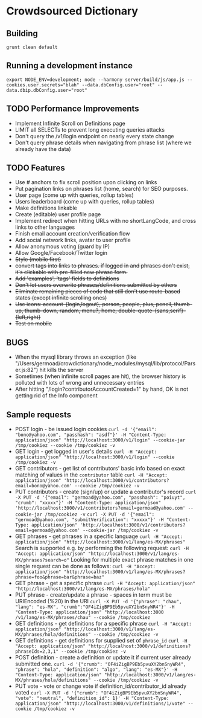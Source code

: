 Crowdsourced Dictionary
====

Building
----

`grunt clean default`

Running a development instance
----

`export NODE_ENV=development; node --harmony server/build/js/app.js --cookies.user.secrets="blah" --data.dbConfig.user="root" --data.dbip.dbConfig.user="root"`

TODO Performance Improvements
----

*   Implement Infinite Scroll on Definitions page
*   LIMIT all SELECTs to prevent long executing queries attacks
*   Don't query the /v1/login endpoint on nearly every state change
*   Don't query phrase details when navigating from phrase list (where we already have the data)

TODO Features
----

*   Use # anchors to fix scroll position upon clicking on links
*   Put pagination links on phrases list (home, search) for SEO purposes.
*   User page (come up with queries, rollup tables)
*   Users leaderboard (come up with queries, rollup tables)
*   Make definitions linkable
*   Create (editable) user profile page
*   Implement redirect when hitting URLs with no shortLangCode, and cross links to other languages
*   Finish email account creation/verification flow
*   Add social network links, avatar to user profile
*   Allow anonymous voting (guard by IP)
*   Allow Google/Facebook/Twitter login
*   ~~Style (mobile first)~~
*   ~~convert tags into links to phrases. if logged in and phrases don't exist, it's clickable with pre-filled new phrase form.~~
*   ~~Add 'examples', 'tags' fields to definitions~~
*   ~~Don't let users overwrite phrases/definitions submitted by others~~
*   ~~Eliminate remaining pieces of code that still don't use route-based states (except infinite scrolling ones)~~
*   ~~Use icons: account-{login,logout}, person, people, plus, pencil, thumb-up, thumb-down, random, menu?, home, double-quote-{sans,serif}-{left,right}~~
*   ~~Test on mobile~~

BUGS
----

*   When the mysql library throws an exception (like "/Users/germoad/crowdictionary/node_modules/mysql/lib/protocol/Parser.js:82") hit kills the server
*   Sometimes (when infinite scroll pages are hit), the browser history is polluted with lots of wrong and unnecessary entries
*   After hitting "/login?contributorAccountCreated=1" by hand, OK is not getting rid of the Info component

Sample requests
----

*   POST login - be issued login cookies
    `curl -d '{"email": "bono@yahoo.com", "passhash": "asdf"}' -H "Content-Type: application/json" "http://localhost:3000/v1/login" --cookie-jar /tmp/cookiez --cookie /tmp/cookiez -v`
*   GET login - get logged in user's details
    `curl -H "Accept: application/json" "http://localhost:3000/v1/login" --cookie /tmp/cookiez -v`
*   GET contributors - get list of contributors' basic info based on exact matching of values in the `contributor` table
    `curl -H "Accept: application/json" 'http://localhost:3000/v1/contributors?email=bono@yahoo.com' --cookie /tmp/cookiez -v`
*   PUT contributors - create (sign/up) or update a contributor's record
    `curl -X PUT -d '{"email": "germoad@yahoo.com", "passhash": "poiuyt", "crumb": "xxxxx"}' -H "Content-Type: application/json" 'http://localhost:3000/v1/contributors?email=germoad@yahoo.com' --cookie-jar /tmp/cookiez -v`
    `curl -X PUT -d '{"email": "germoad@yahoo.com", "submitVerification": "xxxxx"}' -H "Content-Type: application/json" 'http://localhost:3000/v1/contributors?email=germoad@yahoo.com' --cookie-jar /tmp/cookiez -v`
*   GET phrases - get phrases in a specific language
    `curl -H "Accept: application/json" "http://localhost:3000/v1/lang/es-MX/phrases"`
    Search is supported e.g. by performing the following request:
    `curl -H "Accept: application/json" "http://localhost:3000/v1/lang/es-MX/phrases?search=o"`
    Looking for multiple exact phrase matches in one single request can be done as follows:
    `curl -H "Accept: application/json" "http://localhost:3000/v1/lang/es-MX/phrases?phrase=foo&phrase=bar&phrase=baz"`
*   GET phrase - get a specific phrase
    `curl -H "Accept: application/json" "http://localhost:3000/v1/lang/es-MX/phrases/hola"`
*   PUT phrase - create/update a phrase - spaces in term must be URIEncoded (%20) in the URI
    `curl -X PUT -d '{"phrase": "chau", "lang": "es-MX", "crumb":"OF4iZigBP9Eb5pvuXY2bnSnyWR4"}' -H "Content-Type: application/json" "http://localhost:3000
/v1/lang/es-MX/phrases/chau" --cookie /tmp/cookiez`
*   GET definitions - get definitions for a specific phrase
    `curl -H "Accept: application/json" "http://localhost:3000/v1/lang/es-MX/phrases/hola/definitions" --cookie /tmp/cookiez -v`
*   GET definitions - get definitions for supplied set of `phrase_id`
    `curl -H "Accept: application/json" "http://localhost:3000/v1/definitions?phraseIds=2,3,1" --cookie /tmp/cookiez -v`
*   POST definition - create a definition or update it if current user already submitted one.
    `curl -d '{"crumb": "OF4iZigBP9Eb5pvuXY2bnSnyWR4", "phrase": "hola", "definition": "algo", "lang": "es-MX"}' -H "Content-Type: application/json" "http://localhost:3000/v1/lang/es-MX/phrases/hola/definitions" --cookie /tmp/cookiez -v`
*   PUT vote - vote or change vote if definition_id/contributor_id already voted
    `curl -X PUT -d '{"crumb": "OF4iZigBP9Eb5pvuXY2bnSnyWR4", "vote": "neutral", "definition_id": 1}' -H "Content-Type: application/json" "http://localhost:3000/v1/definitions/1/vote" --cookie /tmp/cookiez -v`

